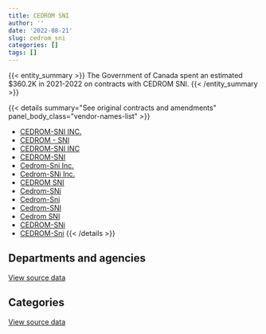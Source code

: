 ```yaml
---
title: CEDROM SNI
author: ''
date: '2022-08-21'
slug: cedrom_sni
categories: []
tags: []
---
```


<script src="/rmarkdown-libs/htmlwidgets/htmlwidgets.js"></script>
<link href="/rmarkdown-libs/datatables-css/datatables-crosstalk.css" rel="stylesheet" />
<script src="/rmarkdown-libs/datatables-binding/datatables.js"></script>
<script src="/rmarkdown-libs/jquery/jquery-3.6.0.min.js"></script>
<link href="/rmarkdown-libs/dt-core-bootstrap/css/dataTables.bootstrap.min.css" rel="stylesheet" />
<link href="/rmarkdown-libs/dt-core-bootstrap/css/dataTables.bootstrap.extra.css" rel="stylesheet" />
<script src="/rmarkdown-libs/dt-core-bootstrap/js/jquery.dataTables.min.js"></script>
<script src="/rmarkdown-libs/dt-core-bootstrap/js/dataTables.bootstrap.min.js"></script>
<link href="/rmarkdown-libs/crosstalk/css/crosstalk.min.css" rel="stylesheet" />
<script src="/rmarkdown-libs/crosstalk/js/crosstalk.min.js"></script>
<script src="/rmarkdown-libs/htmlwidgets/htmlwidgets.js"></script>
<link href="/rmarkdown-libs/datatables-css/datatables-crosstalk.css" rel="stylesheet" />
<script src="/rmarkdown-libs/datatables-binding/datatables.js"></script>
<script src="/rmarkdown-libs/jquery/jquery-3.6.0.min.js"></script>
<link href="/rmarkdown-libs/dt-core-bootstrap/css/dataTables.bootstrap.min.css" rel="stylesheet" />
<link href="/rmarkdown-libs/dt-core-bootstrap/css/dataTables.bootstrap.extra.css" rel="stylesheet" />
<script src="/rmarkdown-libs/dt-core-bootstrap/js/jquery.dataTables.min.js"></script>
<script src="/rmarkdown-libs/dt-core-bootstrap/js/dataTables.bootstrap.min.js"></script>
<link href="/rmarkdown-libs/crosstalk/css/crosstalk.min.css" rel="stylesheet" />
<script src="/rmarkdown-libs/crosstalk/js/crosstalk.min.js"></script>

{{< entity_summary >}}
The Government of Canada spent an estimated \$360.2K in 2021-2022 on contracts with CEDROM SNI.
{{< /entity_summary >}}

{{< details summary="See original contracts and amendments" panel_body_class="vendor-names-list" >}}
- [CEDROM-SNI INC.](https://search.open.canada.ca/en/ct/?sort=contract_value_f%20desc&page=1&search_text=%22CEDROM-SNI%20INC.%22)
- [CEDROM - SNI](https://search.open.canada.ca/en/ct/?sort=contract_value_f%20desc&page=1&search_text=%22CEDROM%20-%20SNI%22)
- [CEDROM-SNI INC](https://search.open.canada.ca/en/ct/?sort=contract_value_f%20desc&page=1&search_text=%22CEDROM-SNI%20INC%22)
- [CEDROM-SNI](https://search.open.canada.ca/en/ct/?sort=contract_value_f%20desc&page=1&search_text=%22CEDROM-SNI%22)
- [Cedrom-Sni Inc.](https://search.open.canada.ca/en/ct/?sort=contract_value_f%20desc&page=1&search_text=%22Cedrom-Sni%20Inc.%22)
- [Cedrom-SNi Inc.](https://search.open.canada.ca/en/ct/?sort=contract_value_f%20desc&page=1&search_text=%22Cedrom-SNi%20Inc.%22)
- [CEDROM SNI](https://search.open.canada.ca/en/ct/?sort=contract_value_f%20desc&page=1&search_text=%22CEDROM%20SNI%22)
- [Cedrom-SNi](https://search.open.canada.ca/en/ct/?sort=contract_value_f%20desc&page=1&search_text=%22Cedrom-SNi%22)
- [Cedrom-Sni](https://search.open.canada.ca/en/ct/?sort=contract_value_f%20desc&page=1&search_text=%22Cedrom-Sni%22)
- [Cedrom-SNI](https://search.open.canada.ca/en/ct/?sort=contract_value_f%20desc&page=1&search_text=%22Cedrom-SNI%22)
- [Cedrom SNI](https://search.open.canada.ca/en/ct/?sort=contract_value_f%20desc&page=1&search_text=%22Cedrom%20SNI%22)
- [CEDROM-SNi](https://search.open.canada.ca/en/ct/?sort=contract_value_f%20desc&page=1&search_text=%22CEDROM-SNi%22)
- [CEDROM-Sni](https://search.open.canada.ca/en/ct/?sort=contract_value_f%20desc&page=1&search_text=%22CEDROM-Sni%22)
{{< /details >}}

## Departments and agencies

<div id="htmlwidget-1" style="width:100%;height:auto;" class="datatables html-widget"></div>
<script type="application/json" data-for="htmlwidget-1">{"x":{"style":"bootstrap","filter":"none","vertical":false,"data":[["<a href=\"/departments/aafc-aac/\">Agriculture and Agri-Food Canada<\/a>","<a href=\"/departments/acoa-apeca/\">Atlantic Canada Opportunities Agency<\/a>","<a href=\"/departments/ced-dec/\">Canada Economic Development for Quebec Regions<\/a>","<a href=\"/departments/cic/\">Immigration, Refugees and Citizenship Canada<\/a>","<a href=\"/departments/cra-arc/\">Canada Revenue Agency<\/a>","<a href=\"/departments/csa-asc/\">Canadian Space Agency<\/a>","<a href=\"/departments/dfatd-maecd/\">Global Affairs Canada<\/a>","<a href=\"/departments/dnd-mdn/\">National Defence<\/a>","<a href=\"/departments/fja-cmf/\">Office of the Commissioner for Federal Judicial Affairs Canada<\/a>","<a href=\"/departments/ic/\">Innovation, Science and Economic Development Canada<\/a>","<a href=\"/departments/infc/\">Infrastructure Canada<\/a>","<a href=\"/departments/lac-bac/\">Library and Archives Canada<\/a>","<a href=\"/departments/nrc-cnrc/\">National Research Council Canada<\/a>","<a href=\"/departments/pch/\">Canadian Heritage<\/a>","<a href=\"/departments/pco-bcp/\">Privy Council Office<\/a>","<a href=\"/departments/pwgsc-tpsgc/\">Public Services and Procurement Canada<\/a>"],[44194.75,11380.1,49749.76,26278.91,32067.94,18417.13,96071.37,19891.73,10127.99,192766.04,58333.15,460.22,69416.45,87103.41,66247.63,null],[91586.73,null,53871.45,23599.22,55160.86,34352.35,296241.56,null,10403.34,211183.96,62721.51,null,null,89283.81,64426.27,2379404.13],[null,null,45737.47,null,56485.34,14952.87,100949.82,null,28.5,null,62550.14,null,null,null,7741.87,2372903.02],[null,null,55307.22,null,null,20258.72,102623.02,null,null,119435.07,62550.14,null,null,null,null,null]],"container":"<table class=\"table table-striped table-hover row-border order-column display\">\n  <thead>\n    <tr>\n      <th>Department<\/th>\n      <th>2018-2019<\/th>\n      <th>2019-2020<\/th>\n      <th>2020-2021<\/th>\n      <th>2021-2022<\/th>\n    <\/tr>\n  <\/thead>\n<\/table>","options":{"order":[[4,"desc"]],"pageLength":10,"autoWidth":true,"columnDefs":[{"targets":1,"render":"function(data, type, row, meta) {\n    return type !== 'display' ? data : DTWidget.formatCurrency(data, \"$\", 2, 3, \",\", \".\", true, null);\n  }"},{"targets":2,"render":"function(data, type, row, meta) {\n    return type !== 'display' ? data : DTWidget.formatCurrency(data, \"$\", 2, 3, \",\", \".\", true, null);\n  }"},{"targets":3,"render":"function(data, type, row, meta) {\n    return type !== 'display' ? data : DTWidget.formatCurrency(data, \"$\", 2, 3, \",\", \".\", true, null);\n  }"},{"targets":4,"render":"function(data, type, row, meta) {\n    return type !== 'display' ? data : DTWidget.formatCurrency(data, \"$\", 2, 3, \",\", \".\", true, null);\n  }"},{"width":"16%","targets":[1,2,3,4]},{"className":"dt-right","targets":[1,2,3,4]}],"orderClasses":false}},"evals":["options.columnDefs.0.render","options.columnDefs.1.render","options.columnDefs.2.render","options.columnDefs.3.render"],"jsHooks":[]}</script>
<p class="text-right">
<a href="https://github.com/GoC-Spending/contracts-data/tree/main/data/out/vendors/cedrom_sni/summary_by_fiscal_year_by_department.csv" class="source-data-link btn btn-link">View source data</a>
</p>

## Categories

<div id="htmlwidget-2" style="width:100%;height:auto;" class="datatables html-widget"></div>
<script type="application/json" data-for="htmlwidget-2">{"x":{"style":"bootstrap","filter":"none","vertical":false,"data":[["<a href=\"/categories/2_professional_services/\">Professional services<\/a>","<a href=\"/categories/3_information_technology/\">Information technology<\/a>","<a href=\"/categories/9_human_capital/\">Human capital<\/a>"],[275982.87,37288.06,469235.65],[2676867.62,10403.34,684964.22],[2481190.64,28.5,180129.89],[117857.36,null,242316.81]],"container":"<table class=\"table table-striped table-hover row-border order-column display\">\n  <thead>\n    <tr>\n      <th>Category<\/th>\n      <th>2018-2019<\/th>\n      <th>2019-2020<\/th>\n      <th>2020-2021<\/th>\n      <th>2021-2022<\/th>\n    <\/tr>\n  <\/thead>\n<\/table>","options":{"order":[[4,"desc"]],"dom":"t","pageLength":30,"autoWidth":true,"columnDefs":[{"targets":1,"render":"function(data, type, row, meta) {\n    return type !== 'display' ? data : DTWidget.formatCurrency(data, \"$\", 2, 3, \",\", \".\", true, null);\n  }"},{"targets":2,"render":"function(data, type, row, meta) {\n    return type !== 'display' ? data : DTWidget.formatCurrency(data, \"$\", 2, 3, \",\", \".\", true, null);\n  }"},{"targets":3,"render":"function(data, type, row, meta) {\n    return type !== 'display' ? data : DTWidget.formatCurrency(data, \"$\", 2, 3, \",\", \".\", true, null);\n  }"},{"targets":4,"render":"function(data, type, row, meta) {\n    return type !== 'display' ? data : DTWidget.formatCurrency(data, \"$\", 2, 3, \",\", \".\", true, null);\n  }"},{"width":"16%","targets":[1,2,3,4]},{"className":"dt-right","targets":[1,2,3,4]}],"orderClasses":false,"lengthMenu":[10,25,30,50,100]}},"evals":["options.columnDefs.0.render","options.columnDefs.1.render","options.columnDefs.2.render","options.columnDefs.3.render"],"jsHooks":[]}</script>
<p class="text-right">
<a href="https://github.com/GoC-Spending/contracts-data/tree/main/data/out/vendors/cedrom_sni/summary_by_fiscal_year_by_category.csv" class="source-data-link btn btn-link">View source data</a>
</p>
